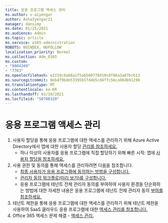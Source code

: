 ```yaml
---
title: 응용 프로그램 액세스 관리
ms.author: v-aiyengar
author: AshaIyengar21
manager: dansimp
ms.date: 01/25/2021
ms.audience: Admin
ms.topic: article
ms.service: o365-administration
ROBOTS: NOINDEX, NOFOLLOW
localization_priority: Normal
ms.collection: Adm_O365
ms.custom:
- "9004349"
- "7763"
ms.openlocfilehash: e2219c0a68a1f5ab560778410c8f86a3a87bc613
ms.sourcegitcommit: 0eb4f9bde53395b5fd4b5cd4ffc56ca96db91298
ms.translationtype: MT
ms.contentlocale: ko-KR
ms.lasthandoff: 03/10/2021
ms.locfileid: "50708320"
---
```

# <a name="manage-application-access"></a>응용 프로그램 액세스 관리

1. 사용자 할당을 통해 응용 프로그램에 대한 액세스를 관리하기 위해 Azure Active Directory에서 앱에 대한 사용자 할당 [관리를 참조하세요.](https://docs.microsoft.com/azure/active-directory/manage-apps/assign-user-or-group-access-portal)
    - 하나 이상의 사용자를 응용 프로그램에 직접 할당하기 위해 빠른 시작: 앱에 [사용자 할당을 참조하세요.](https://docs.microsoft.com/azure/active-directory/manage-apps/assign-user-or-group-access-portal)
1. 사용 권한 및 동의를 통해 액세스를 관리하려면 다음을 참조합니다.
    - [최종 사용자가 응용 프로그램에 동의하는 방법을 구성합니다.](https://docs.microsoft.com/azure/active-directory/manage-apps/configure-user-consent?tabs=azure-portal) 
    - [관리자 동의 워크플로(미리 보기)를 구성합니다.](https://docs.microsoft.com/azure/active-directory/manage-apps/configure-admin-consent-workflow) 
    - 응용 프로그램에 테넌트 전체 관리자 동의를 부여하여 사용자 환경을 단순화하는 방법에 대한 자세한 내용은 응용 프로그램에 테넌트 전체 관리자 동의 [부여를 참조하세요.](https://docs.microsoft.com/azure/active-directory/manage-apps/grant-admin-consent) 
1. 테넌트 제한을 통해 응용 프로그램에 대한 액세스를 관리하기 위해 테넌트 제한을 사용하여 SaaS 클라우드 응용 프로그램에 대한 [액세스 관리를 참조합니다.](https://docs.microsoft.com/azure/active-directory/manage-apps/tenant-restrictions) 
1. Office 365 액세스 문제 해결 - [액세스 관리.](https://docs.microsoft.com/office365/troubleshoot/access-management/cannot-add-guest-users-in-m365-admin-center)
